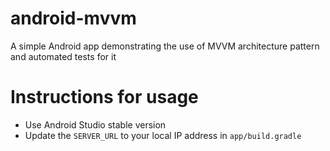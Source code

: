 # android-mvvm
A simple Android app demonstrating the use of MVVM architecture pattern and automated tests for it

# Instructions for usage
- Use Android Studio stable version
- Update the `SERVER_URL` to your local IP address in `app/build.gradle`
